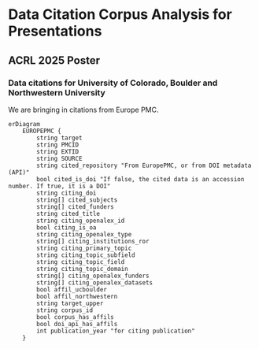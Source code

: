 # Data Citation Corpus Analysis for Presentations

## ACRL 2025 Poster

### Data citations for University of Colorado, Boulder and Northwestern University

We are bringing in citations from Europe PMC.

```mermaid
erDiagram
    EUROPEPMC {
        string target
        string PMCID
        string EXTID
        string SOURCE
        string cited_repository "From EuropePMC, or from DOI metadata (API)"
        bool cited_is_doi "If false, the cited data is an accession number. If true, it is a DOI"
        string citing_doi
        string[] cited_subjects
        string[] cited_funders
        string cited_title
        string citing_openalex_id
        bool citing_is_oa
        string citing_openalex_type
        string[] citing_institutions_ror
        string citing_primary_topic
        string citing_topic_subfield
        string citing_topic_field
        string citing_topic_domain
        string[] citing_openalex_funders
        string[] citing_openalex_datasets
        bool affil_ucboulder
        bool affil_northwestern
        string target_upper
        string corpus_id
        bool corpus_has_affils
        bool doi_api_has_affils
        int publication_year "for citing publication"
    }
```
